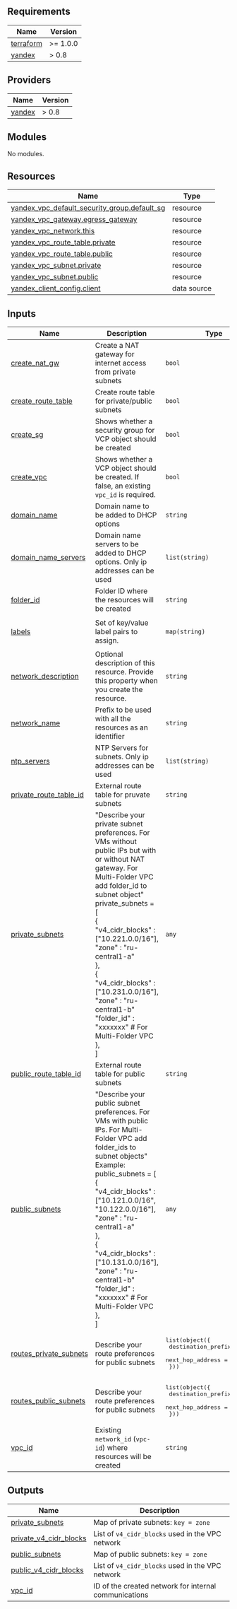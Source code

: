 <!-- BEGIN_TF_DOCS -->
## Requirements

| Name | Version |
|------|---------|
| <a name="requirement_terraform"></a> [terraform](#requirement\_terraform) | >= 1.0.0 |
| <a name="requirement_yandex"></a> [yandex](#requirement\_yandex) | > 0.8 |

## Providers

| Name | Version |
|------|---------|
| <a name="provider_yandex"></a> [yandex](#provider\_yandex) | > 0.8 |

## Modules

No modules.

## Resources

| Name | Type |
|------|------|
| [yandex_vpc_default_security_group.default_sg](https://registry.terraform.io/providers/yandex-cloud/yandex/latest/docs/resources/vpc_default_security_group) | resource |
| [yandex_vpc_gateway.egress_gateway](https://registry.terraform.io/providers/yandex-cloud/yandex/latest/docs/resources/vpc_gateway) | resource |
| [yandex_vpc_network.this](https://registry.terraform.io/providers/yandex-cloud/yandex/latest/docs/resources/vpc_network) | resource |
| [yandex_vpc_route_table.private](https://registry.terraform.io/providers/yandex-cloud/yandex/latest/docs/resources/vpc_route_table) | resource |
| [yandex_vpc_route_table.public](https://registry.terraform.io/providers/yandex-cloud/yandex/latest/docs/resources/vpc_route_table) | resource |
| [yandex_vpc_subnet.private](https://registry.terraform.io/providers/yandex-cloud/yandex/latest/docs/resources/vpc_subnet) | resource |
| [yandex_vpc_subnet.public](https://registry.terraform.io/providers/yandex-cloud/yandex/latest/docs/resources/vpc_subnet) | resource |
| [yandex_client_config.client](https://registry.terraform.io/providers/yandex-cloud/yandex/latest/docs/data-sources/client_config) | data source |

## Inputs

| Name | Description | Type | Default | Required |
|------|-------------|------|---------|:--------:|
| <a name="input_create_nat_gw"></a> [create\_nat\_gw](#input\_create\_nat\_gw) | Create a NAT gateway for internet access from private subnets | `bool` | `true` | no |
| <a name="input_create_route_table"></a> [create\_route\_table](#input\_create\_route\_table) | Create route table for private/public subnets | `bool` | `true` | no |
| <a name="input_create_sg"></a> [create\_sg](#input\_create\_sg) | Shows whether а security group for VCP object should be created | `bool` | `true` | no |
| <a name="input_create_vpc"></a> [create\_vpc](#input\_create\_vpc) | Shows whether a VCP object should be created. If false, an existing `vpc_id` is required. | `bool` | `true` | no |
| <a name="input_domain_name"></a> [domain\_name](#input\_domain\_name) | Domain name to be added to DHCP options | `string` | `"internal."` | no |
| <a name="input_domain_name_servers"></a> [domain\_name\_servers](#input\_domain\_name\_servers) | Domain name servers to be added to DHCP options. Only ip addresses can be used | `list(string)` | `[]` | no |
| <a name="input_folder_id"></a> [folder\_id](#input\_folder\_id) | Folder ID where the resources will be created | `string` | `null` | no |
| <a name="input_labels"></a> [labels](#input\_labels) | Set of key/value label pairs to assign. | `map(string)` | <pre>{<br>  "created_by": "terraform yc module"<br>}</pre> | no |
| <a name="input_network_description"></a> [network\_description](#input\_network\_description) | Optional description of this resource. Provide this property when you create the resource. | `string` | `"terraform-created"` | no |
| <a name="input_network_name"></a> [network\_name](#input\_network\_name) | Prefix to be used with all the resources as an identifier | `string` | n/a | yes |
| <a name="input_ntp_servers"></a> [ntp\_servers](#input\_ntp\_servers) | NTP Servers for subnets. Only ip addresses can be used | `list(string)` | `[]` | no |
| <a name="input_private_route_table_id"></a> [private\_route\_table\_id](#input\_private\_route\_table\_id) | External route table for pruvate subnets | `string` | `null` | no |
| <a name="input_private_subnets"></a> [private\_subnets](#input\_private\_subnets) | "Describe your private subnet preferences. For VMs without public IPs but with or without NAT gateway. For Multi-Folder VPC add folder\_id to subnet object"<br>  private\_subnets = [<br>  {<br>    "v4\_cidr\_blocks" : ["10.221.0.0/16"],<br>    "zone" : "ru-central1-a"<br>  },<br>  {<br>    "v4\_cidr\_blocks" : ["10.231.0.0/16"],<br>    "zone" : "ru-central1-b"<br>    "folder\_id" : "xxxxxxx" # For Multi-Folder VPC<br>  },<br>  ] | `any` | `null` | no |
| <a name="input_public_route_table_id"></a> [public\_route\_table\_id](#input\_public\_route\_table\_id) | External route table for public subnets | `string` | `null` | no |
| <a name="input_public_subnets"></a> [public\_subnets](#input\_public\_subnets) | "Describe your public subnet preferences. For VMs with public IPs. For Multi-Folder VPC add folder\_ids to subnet objects"<br>  Example:<br>  public\_subnets = [<br>  {<br>    "v4\_cidr\_blocks" : ["10.121.0.0/16", "10.122.0.0/16"],<br>    "zone" : "ru-central1-a"<br>  },<br>  {<br>    "v4\_cidr\_blocks" : ["10.131.0.0/16"],<br>    "zone" : "ru-central1-b"<br>    "folder\_id" : "xxxxxxx" # For Multi-Folder VPC<br>  },<br>  ] | `any` | `null` | no |
| <a name="input_routes_private_subnets"></a> [routes\_private\_subnets](#input\_routes\_private\_subnets) | Describe your route preferences for public subnets | <pre>list(object({<br>    destination_prefix = string<br>    next_hop_address   = string<br>  }))</pre> | `null` | no |
| <a name="input_routes_public_subnets"></a> [routes\_public\_subnets](#input\_routes\_public\_subnets) | Describe your route preferences for public subnets | <pre>list(object({<br>    destination_prefix = string<br>    next_hop_address   = string<br>  }))</pre> | `null` | no |
| <a name="input_vpc_id"></a> [vpc\_id](#input\_vpc\_id) | Existing `network_id` (`vpc-id`) where resources will be created | `string` | `null` | no |

## Outputs

| Name | Description |
|------|-------------|
| <a name="output_private_subnets"></a> [private\_subnets](#output\_private\_subnets) | Map of private subnets: `key = zone` |
| <a name="output_private_v4_cidr_blocks"></a> [private\_v4\_cidr\_blocks](#output\_private\_v4\_cidr\_blocks) | List of `v4_cidr_blocks` used in the VPC network |
| <a name="output_public_subnets"></a> [public\_subnets](#output\_public\_subnets) | Map of public subnets: `key = zone` |
| <a name="output_public_v4_cidr_blocks"></a> [public\_v4\_cidr\_blocks](#output\_public\_v4\_cidr\_blocks) | List of `v4_cidr_blocks` used in the VPC network |
| <a name="output_vpc_id"></a> [vpc\_id](#output\_vpc\_id) | ID of the created network for internal communications |
<!-- END_TF_DOCS -->